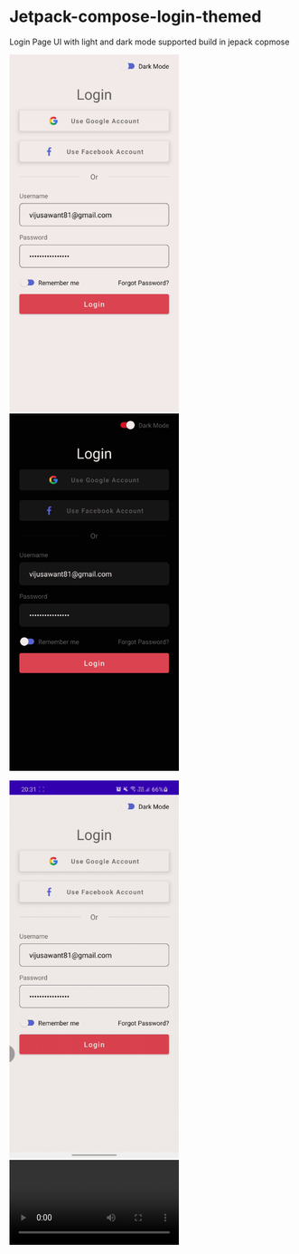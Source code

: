 # Jetpack-compose-login-themed
Login Page UI with light and dark mode supported build in jepack copmose

<img src="./raw/light.png" width="300">   <img src="./raw/dark.png" width="300"> </br >

<img src="./raw/video.gif" width="300">

<video width="300" controls>
  <source src="video.gif" type="video/gif">
  <source src="video.mp4" type="video/mp4">
Your browser does not support the video tag.
</video>
